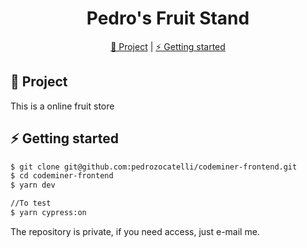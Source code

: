 <h1 align="center">
  Pedro's Fruit Stand
</h1>

<p align="center" >
  <a href="#construction-project"> 🚧 Project</a> |
  <a href="#zap-getting-started"> ⚡ Getting started</a>
</p>

## :construction: Project

This is a online fruit store

## :zap: Getting started
```sh
$ git clone git@github.com:pedrozocatelli/codeminer-frontend.git
$ cd codeminer-frontend
$ yarn dev
```

```sh
//To test
$ yarn cypress:on
```
The repository is private, if you need access, just e-mail me.
